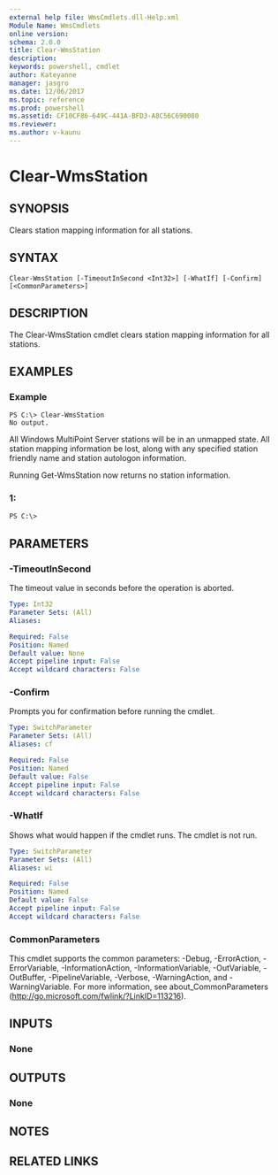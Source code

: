 ```yaml
---
external help file: WmsCmdlets.dll-Help.xml
Module Name: WmsCmdlets
online version: 
schema: 2.0.0
title: Clear-WmsStation
description: 
keywords: powershell, cmdlet
author: Kateyanne
manager: jasgro
ms.date: 12/06/2017
ms.topic: reference
ms.prod: powershell
ms.assetid: CF10CF86-649C-441A-BFD3-A8C56C690080
ms.reviewer:
ms.author: v-kaunu
---
```


# Clear-WmsStation

## SYNOPSIS
Clears station mapping information for all stations.

## SYNTAX

```
Clear-WmsStation [-TimeoutInSecond <Int32>] [-WhatIf] [-Confirm] [<CommonParameters>]
```

## DESCRIPTION
The Clear-WmsStation cmdlet clears station mapping information for all stations.

## EXAMPLES

### Example
```
PS C:\> Clear-WmsStation
No output.
```

All Windows MultiPoint Server stations will be in an unmapped state.
All station mapping information be lost, along with any specified station friendly name and station autologon information. 

Running Get-WmsStation now returns no station information.

### 1:
```
PS C:\>
```

## PARAMETERS

### -TimeoutInSecond
The timeout value in seconds before the operation is aborted.

```yaml
Type: Int32
Parameter Sets: (All)
Aliases: 

Required: False
Position: Named
Default value: None
Accept pipeline input: False
Accept wildcard characters: False
```

### -Confirm
Prompts you for confirmation before running the cmdlet.

```yaml
Type: SwitchParameter
Parameter Sets: (All)
Aliases: cf

Required: False
Position: Named
Default value: False
Accept pipeline input: False
Accept wildcard characters: False
```

### -WhatIf
Shows what would happen if the cmdlet runs.
The cmdlet is not run.

```yaml
Type: SwitchParameter
Parameter Sets: (All)
Aliases: wi

Required: False
Position: Named
Default value: False
Accept pipeline input: False
Accept wildcard characters: False
```

### CommonParameters
This cmdlet supports the common parameters: -Debug, -ErrorAction, -ErrorVariable, -InformationAction, -InformationVariable, -OutVariable, -OutBuffer, -PipelineVariable, -Verbose, -WarningAction, and -WarningVariable. For more information, see about_CommonParameters (http://go.microsoft.com/fwlink/?LinkID=113216).

## INPUTS

### None

## OUTPUTS

### None

## NOTES

## RELATED LINKS

